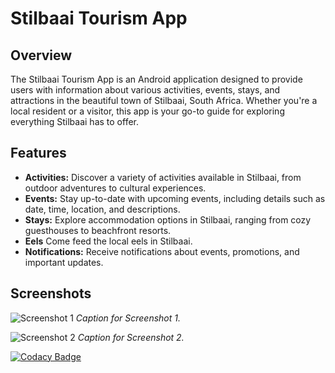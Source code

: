 # Stilbaai Tourism App

## Overview

The Stilbaai Tourism App is an Android application designed to provide users with information about various activities, events, stays, and attractions in the beautiful town of Stilbaai, South Africa. Whether you're a local resident or a visitor, this app is your go-to guide for exploring everything Stilbaai has to offer.

## Features

- **Activities:** Discover a variety of activities available in Stilbaai, from outdoor adventures to cultural experiences.
- **Events:** Stay up-to-date with upcoming events, including details such as date, time, location, and descriptions.
- **Stays:** Explore accommodation options in Stilbaai, ranging from cozy guesthouses to beachfront resorts.
- **Eels** Come feed the local eels in Stilbaai.
- **Notifications:** Receive notifications about events, promotions, and important updates.

## Screenshots

![Screenshot 1](/screenshots/screenshot1.png)
*Caption for Screenshot 1.*

![Screenshot 2](/screenshots/screenshot2.png)
*Caption for Screenshot 2.*

[![Codacy Badge](https://app.codacy.com/project/badge/Grade/f9ee9b64c4e04b57abba2021780ee9d5)](https://app.codacy.com/gh/Angelo-Traverso/DevRight-StillBaai-Android/dashboard?utm_source=gh&utm_medium=referral&utm_content=&utm_campaign=Badge_grade)
